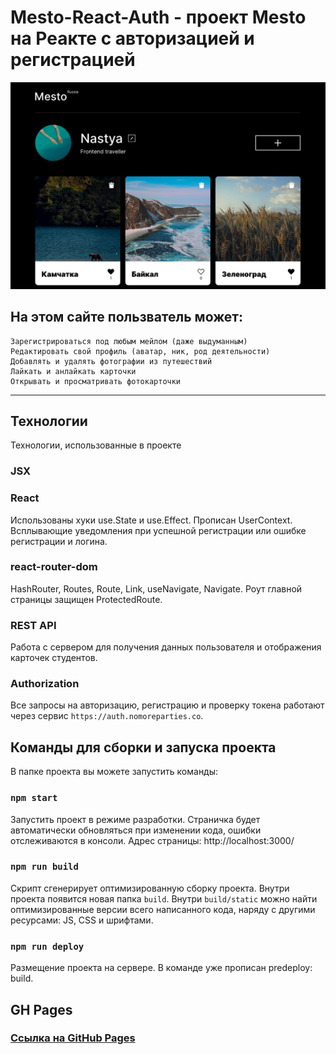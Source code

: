 # Mesto-React-Auth - проект Mesto на Реакте с авторизацией и регистрацией

<a href="https://anastasiapovarkova.github.io/react-mesto-auth" target="_blank">
    <img src="https://github.com/AnastasiaPovarkova/mesto-react/blob/main/src/images/screensaver.png?raw=true" width="900" title="Mesto React with Auth" alt="Mesto React with Auth"/>
</a>

## На этом сайте пользватель может:

    Зарегистрироваться под любым мейлом (даже выдуманным)
    Редактировать свой профиль (аватар, ник, род деятельности)
    Добавлять и удалять фотографии из путешествий
    Лайкать и анлайкать карточки
    Открывать и просматривать фотокарточки

____


## Технологии

Технологии, использованные в проекте

### JSX

### React

Использованы хуки use.State и use.Effect. Прописан UserContext. Всплывающие уведомления при успешной регистрации или ошибке регистрации и логина.

### react-router-dom

HashRouter, Routes, Route, Link, useNavigate, Navigate. Роут главной страницы защищен ProtectedRoute.

### REST API

Работа с сервером для получения данных пользователя и отображения карточек студентов.

### Authorization

Все запросы на авторизацию, регистрацию и проверку токена работают через сервис `https://auth.nomoreparties.co`.

## Команды для сборки и запуска проекта

В папке проекта вы можете запустить команды:

### `npm start`

Запустить проект в режиме разработки.
Страничка будет автоматически обновляться при изменении кода, ошибки отслеживаются в консоли.
Адрес страницы: http://localhost:3000/

### `npm run build`

Скрипт сгенерирует оптимизированную сборку проекта. Внутри проекта появится новая папка `build`. Внутри `build/static` можно найти оптимизированные версии всего написанного кода, наряду с другими ресурсами: JS, CSS и шрифтами. 

### `npm run deploy`

Размещение проекта на сервере. В команде уже прописан predeploy: build.

## GH Pages

### [Ссылка на GitHub Pages](https://anastasiapovarkova.github.io/react-mesto-auth/)